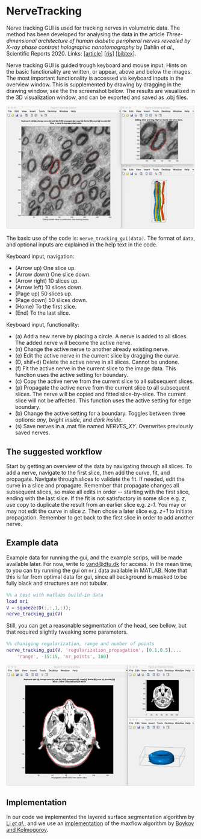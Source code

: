 # NerveTracking
 
Nerve tracking GUI is used for tracking nerves in volumetric data. The method has been developed for analysing the data in the article *Three-dimensional architecture of human diabetic peripheral nerves revealed by X-ray phase contrast holographic nanotomography* by Dahlin *et al.*, Scientific Reports 2020. Links: [[article]](https://www.nature.com/articles/s41598-020-64430-5?utm_source=other&utm_medium=other&utm_content=null&utm_campaign=JRCN_2_LW01_CN_SCIREP_article_paid_XMOL) [[ris]](https://www.nature.com/articles/s41598-020-64430-5.ris) [[bibtex]](https://scholar.googleusercontent.com/scholar.bib?q=info:gLdpJXLwGYEJ:scholar.google.com/&output=citation&scisdr=CgU9yQiGEPjtr1d8AGE:AAGBfm0AAAAAXrp5GGGe5_sSVMy_BtXRxpHqqbbQaJT4&scisig=AAGBfm0AAAAAXrp5GH5gJII_v2OOwA6XUp92zqapZFOj&scisf=4&ct=citation&cd=-1&hl=da).

Nerve tracking GUI is guided trough keyboard and mouse input. Hints on the basic functionality are written, or appear, above and below the images. The most important functionality is accessed via keyboard inputs in the overview window. This is supplemented by drawing by dragging in the drawing window, see the the screenshot below. The results are visualized in the 3D visualization window, and can be exported and saved as .obj files.

<img src="/images/peripheral_nerve_screenshot.png" width="500">

The basic use of the code is: `nerve_tracking_gui(data)`. The format of `data`, and  optional inputs are explained in the help text in the code.

Keyboard input, navigation:
  - (Arrow up) One slice up.		
  - (Arrow down) One slice down.
  - (Arrow right) 10 slices up.
  - (Arrow left) 10 slices down.
  - (Page up) 50 slices up.
  - (Page down) 50 slices down.
  - (Home) To the first slice.
  - (End) To the last slice.
  
 Keyboard input, functionality:
  - (a) Add a new nerve by placing a circle. A nerve is added to all slices. The added nerve will become the active nerve.
  - (n) Change the active nerve to another already existing nerve. 
  - (e) Edit the active nerve in the current slice by dragging the curve.
  - (D, shif+d) Delete the active nerve in all slices. Cannot be undone.
  - (f) Fit the active nerve in the current slice to the image data. This function uses the active setting for boundary. 
  - (c) Copy the active nerve from the current slice to all subsequent slices. 
  - (p) Propagate the active nerve from the current slice to all subsequent slices. The nerve will be copied and fitted slice-by-slice. The current slice will not be affected. This function uses the active setting for edge boundary. 
  - (b) Change the active setting for a boundary. Toggles between three options: *any*, *bright inside*, and *dark inside*.
  - (s) Save nerves in a .mat file named *NERVES_XY*. Overwrites previously saved nerves.
  
## The suggested workflow

Start by getting an overview of the data by navigating through all slices. To add a nerve, navigate to the first slice, then add the curve, fit, and propagate. Navigate through slices to validate the fit. If needed, edit the curve in a slice and propagate. Remember that propagate changes all subsequent slices, so make all edits in order -- starting with the first slice, ending with the last slice. If the fit is not satisfactory in some slice e.g. *z*, use copy to duplicate the result from an earlier slice e.g. *z-1*. You may or may not edit the curve in slice *z*. Then chose a later slice e.g. *z+1* to initiate propagation. Remember to get back to the first slice in order to add another nerve.    

## Example data

Example data for running the gui, and the example scrips, will be made available later. For now, write to vand@dtu.dk for access. In the mean time, to you can try running the gui on `mri` data available in MATLAB. Note that this is far from optimal data for gui, since all background is masked to be fully black and structures are not tubular. 

```matlab
%% a test with matlabs build-in data
load mri
V = squeeze(D(:,:,1,:));
nerve_tracking_gui(V)
```
Still, you can get a reasonable segmentation of the head, see bellow, but that required slightly tweaking some parameters.

```matlab
%% chaniging regularization, range and number of points
nerve_tracking_gui(V, 'regularization_propagation', [0.1,0.5],...
    'range', -15:15, 'nr_points', 180)
```
<img src="/images/mri_screenshot.png" width="500">

## Implementation
In our code we implemented the layered surface segmentation algorithm by [Li *et al*.](https://ieeexplore.ieee.org/stamp/stamp.jsp?arnumber=1542036&casa_token=RxkzavXcv-cAAAAA:ZxzQMjXjaoE80jZEkTCW_rZK7DA7gMgqft-Q1mUIBqLYKkV97_4gC-cd9wnWOot9OjUb28fMhBM&tag=1), and we use an [implementation](http://pub.ist.ac.at/~vnk/software.html) of the maxflow algorithm by [Boykov and Kolmogorov](https://ieeexplore.ieee.org/stamp/stamp.jsp?arnumber=1316848&casa_token=vJ9uoOMgzrAAAAAA:24j6xA6_gyTGBnrnQQEgi2ykcxUmnadXaV0yZ0RHO4qC2wU2CKr6roYQQ55cfc-2MdQvUiIdKAY).
